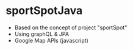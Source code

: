 # sportSpotJava
- Based on the concept of project "sportSpot" <br/>
- Using graphQL & JPA
- Google Map APIs (javascript)
